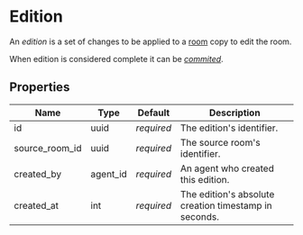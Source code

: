 # Edition

An _edition_ is a set of changes to be applied to a [room](room.md#room) copy to edit the room.

When edition is considered complete it can be [_commited_](edition/commit.md).

## Properties

Name            | Type     | Default    | Description
----------------| -------- | ---------- | -------------------------------------------------
id              | uuid     | _required_ | The edition's identifier.
source_room_id  | uuid     | _required_ | The source room's identifier.
created_by      | agent_id | _required_ | An agent who created this edition.
created_at      | int      | _required_ | The edition's absolute creation timestamp in seconds.
